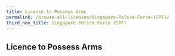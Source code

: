 ```yaml
---
title: Licence to Possess Arms
permalink: /browse-all-licences/Singapore-Police-Force-(SPF)/
third_nav_title: Singapore Police Force (SPF)
---
```

## Licence to Possess Arms
